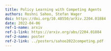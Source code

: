 ```yaml
---
title: Policy Learning with Competing Agents
authors: Roshni Sahoo, Stefan Wager
doi: https://doi.org/10.48550/arXiv.2204.01884 
date: 2022-04-06
ref-1-name: arxiv
ref-1-link: https://arxiv.org/abs/2204.01884
ref-2-name: poster
ref-2-link: ../posters/sahoo2022competing.pdf 
---
```

